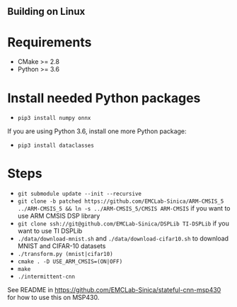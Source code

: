## Building on Linux

# Requirements

* CMake >= 2.8
* Python >= 3.6

# Install needed Python packages

* `pip3 install numpy onnx`

If you are using Python 3.6, install one more Python package:

* `pip3 install dataclasses`

# Steps

* `git submodule update --init --recursive`
* `git clone -b patched https://github.com/EMCLab-Sinica/ARM-CMSIS_5 ../ARM-CMSIS_5 && ln -s ../ARM-CMSIS_5/CMSIS ARM-CMSIS` if you want to use ARM CMSIS DSP library
* `git clone ssh://git@github.com/EMCLab-Sinica/DSPLib TI-DSPLib` if you want to use TI DSPLib
* `./data/download-mnist.sh` and `./data/download-cifar10.sh` to download MNIST and CIFAR-10 datasets
* `./transform.py (mnist|cifar10)`
* `cmake . -D USE_ARM_CMSIS=(ON|OFF)`
* `make`
* `./intermittent-cnn`

See README in https://github.com/EMCLab-Sinica/stateful-cnn-msp430 for how to use this on MSP430.
